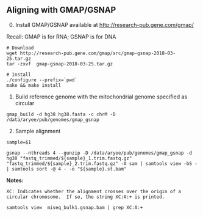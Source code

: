 ## Aligning with GMAP/GSNAP

0) Install GMAP/GSNAP
available at http://research-pub.gene.com/gmap/

Recall: GMAP is for RNA; GSNAP is for DNA

```
# Download
wget http://research-pub.gene.com/gmap/src/gmap-gsnap-2018-03-25.tar.gz
tar -zxvf  gmap-gsnap-2018-03-25.tar.gz 

# Install
./configure --prefix=`pwd`
make && make install

```

1) Build reference genome with the mitochondrial genome specified as circular
```
gmap_build -d hg38 hg38.fasta -c chrM -D /data/aryee/pub/genomes/gmap_gsnap
```

2) Sample alignment

```
sample=$1

gsnap --nthreads 4 --gunzip -D /data/aryee/pub/genomes/gmap_gsnap -d hg38 "fastq_trimmed/${sample}_1.trim.fastq.gz" "fastq_trimmed/${sample}_2.trim.fastq.gz" -A sam | samtools view -bS - | samtools sort -@ 4 - -o "${sample}.st.bam"

```


**Notes:**

```
XC: Indicates whether the alignment crosses over the origin of a
circular chromosome.  If so, the string XC:A:+ is printed.

samtools view  miseq_bulk1.gsnap.bam | grep XC:A:+
```
